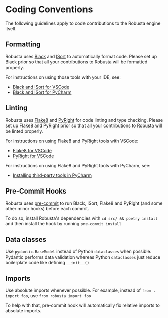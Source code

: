 # Coding Conventions

The following guidelines apply to code contributions to the Robusta engine itself.

## Formatting

Robusta uses [Black](https://github.com/psf/black) and [ISort](https://pycqa.github.io/isort/) to automatically format code. Please set up Black prior so that all your contributions to Robusta will be formatted properly.

For instructions on using those tools with your IDE, see:

- [Black and ISort for VSCode](https://cereblanco.medium.com/setup-black-and-isort-in-vscode-514804590bf9)
- [Black and ISort for PyCharm](https://johschmidt42.medium.com/automate-linting-formatting-in-pycharm-with-your-favourite-tools-de03e856ee17)

## Linting

Robusta uses [Flake8](https://flake8.pycqa.org/en/latest/) and [PyRight](https://github.com/microsoft/pyright) for code linting and type checking. Please set up Flake8 and PyRight prior so that all your contributions to Robusta will be linted properly.

For instructions on using Flake8 and PyRight tools with VSCode:

- [Flake8 for VSCode](https://code.visualstudio.com/docs/python/linting)
- [PyRight for VSCode](https://marketplace.visualstudio.com/items?itemName=ms-python.vscode-pylance)

For instructions on using Flake8 and PyRight tools with PyCharm, see:

- [Installing third-party tools in PyCharm](https://www.jetbrains.com/help/pycharm/configuring-third-party-tools.html#remote-ext-tools)

## Pre-Commit Hooks

Robusta uses [pre-commit](https://pre-commit.com/) to run Black, ISort, Flake8 and PyRight (and some other minor hooks) before each commit.

To do so, install Robusta's dependencies with `cd src/ && poetry install` and then install the hook by running `pre-commit install`

## Data classes

Use `pydantic.BaseModel` instead of Python `dataclasses` when possible. Pydantic performs data validation whereas Python `dataclasses` just reduce boilerplate code like defining `__init__()`

## Imports

Use absolute imports whenever possible. For example, instead of `from . import foo`, use `from robusta import foo`

To help with that, pre-commit hook will automatically fix relative imports to absolute imports.
